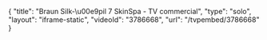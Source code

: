 {
    "title": "Braun Silk-\u00e9pil 7 SkinSpa - TV commercial",
    "type": "solo",
    "layout": "iframe-static",
    "videoId": "3786668",
    "url": "\/tvpembed\/3786668"
}